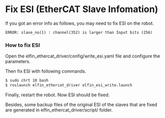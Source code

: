Fix ESI (EtherCAT Slave Infomation)
====

If you got an error info as follows, you may need to fix ESI on the robot.
```
ERROR: slave_no(1) : channel(352) is larger than Input bits (256)
```

### How to fix ESI

Open the elfin_ethercat_driver/config/write_esi.yaml file and configure the parameters.

Then fix ESI with following commands.
```sh
$ sudo chrt 10 bash
$ roslaunch elfin_ethercat_driver elfin_esi_write.launch
```

Finally, restart the robot. Now ESI should be fixed.

Besides, some backup files of the original ESI of the slaves that are fixed are generated in elfin_ethercat_driver/script/ folder.
